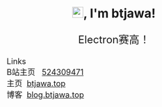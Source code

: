 <link rel="stylesheet" href="https://cdn.jsdelivr.net/gh/aquawolf04/font-awesome-pro@5cd1511/css/all.css">

<p align="center">
  <h1 height="200px" align="center">
    <img src="https://cdn.jsdelivr.net/gh/MaleWeb/picture/images/techblog/hi.gif" width="25">, I'm btjawa!
  </h1>
   <p align="center" style="font-size:24px;">Electron赛高！<br></p>
   <p style="font-size:18px">
   <i class="fa-solid fa-link"></i>&nbsp;Links<br>
   <i class="fa-brands fa-bilibili"></i>&nbsp;B站主页&nbsp;<i class="fa-solid fa-right"></i>&nbsp;
   <a href="https://space.bilibili.com/524309471" target="_blank">524309471</a><br>
   <i class="fa-solid fa-house-user"></i>&nbsp;主页&nbsp;<i class="fa-solid fa-right"></i>&nbsp;<a href="https://btjawa.top" target="_blank">btjawa.top</a><br>
   <i class="fa-solid fa-blog"></i>&nbsp;博客&nbsp;<i class="fa-solid fa-right"></i>&nbsp;<a href="https://blog.btjawa.top" target="_blank">blog.btjawa.top</a><br>
   </p>
</p>
